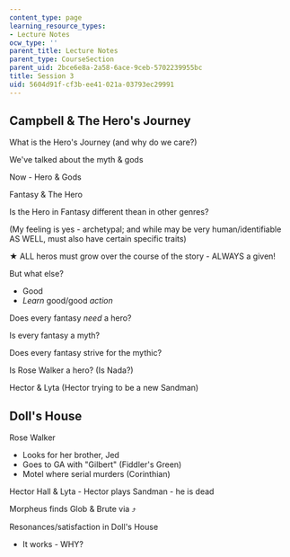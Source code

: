 ```yaml
---
content_type: page
learning_resource_types:
- Lecture Notes
ocw_type: ''
parent_title: Lecture Notes
parent_type: CourseSection
parent_uid: 2bce6e8a-2a58-6ace-9ceb-5702239955bc
title: Session 3
uid: 5604d91f-cf3b-ee41-021a-03793ec29991
---
```


Campbell & The Hero's Journey
-----------------------------

What is the Hero's Journey (and why do we care?)

We've talked about the myth & gods

Now - Hero & Gods

Fantasy & The Hero

Is the Hero in Fantasy different thean in other genres?

(My feeling is yes - archetypal; and while may be very human/identifiable AS WELL, must also have certain specific traits)

★ ALL heros must grow over the course of the story - ALWAYS a given!

But what else?

*   Good
*   _Learn_ good/good _action_

Does every fantasy _need_ a hero?

Is every fantasy a myth?

Does every fantasy strive for the mythic?

Is Rose Walker a hero? (Is Nada?)

Hector & Lyta (Hector trying to be a new Sandman)

Doll's House
------------

Rose Walker

*   Looks for her brother, Jed
*   Goes to GA with "Gilbert" (Fiddler's Green)
*   Motel where serial murders (Corinthian)

Hector Hall & Lyta - Hector plays Sandman - he is dead

Morpheus finds Glob & Brute via ⤴

Resonances/satisfaction in Doll's House

*   It works - WHY?